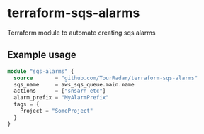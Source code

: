# terraform-sqs-alarms
Terraform module to automate creating sqs alarms

## Example usage
```terraform
module "sqs-alarms" {
  source       = "github.com/TourRadar/terraform-sqs-alarms"
  sqs_name     = aws_sqs_queue.main.name
  actions      = ["snsarn etc"]
  alarm_prefix = "MyAlarmPrefix"
  tags = {
    Project = "SomeProject"
  }
}
```
